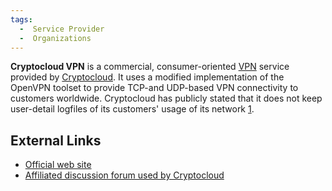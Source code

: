 ```yaml
---
tags:
  -  Service Provider
  -  Organizations
---
```

**Cryptocloud VPN** is a commercial, consumer-oriented
[VPN](vpn.md) service provided by
[Cryptocloud](cryptocloud.md). It uses a modified implementation
of the OpenVPN toolset to provide TCP-and UDP-based VPN connectivity to
customers worldwide. Cryptocloud has publicly stated that it does not
keep user-detail logfiles of its customers' usage of its network
[1](https://www.cryptocloud.com/privacypolicy.php).

## External Links

- [Official web site](http://www.cryptocloud.net)
- [Affiliated discussion forum used by
  Cryptocloud](http://www.cultureghost.org)